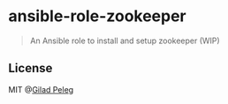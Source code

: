 # ansible-role-zookeeper

> An Ansible role to install and setup zookeeper
(WIP)

## License

MIT @[Gilad Peleg](http://giladpeleg.com)
